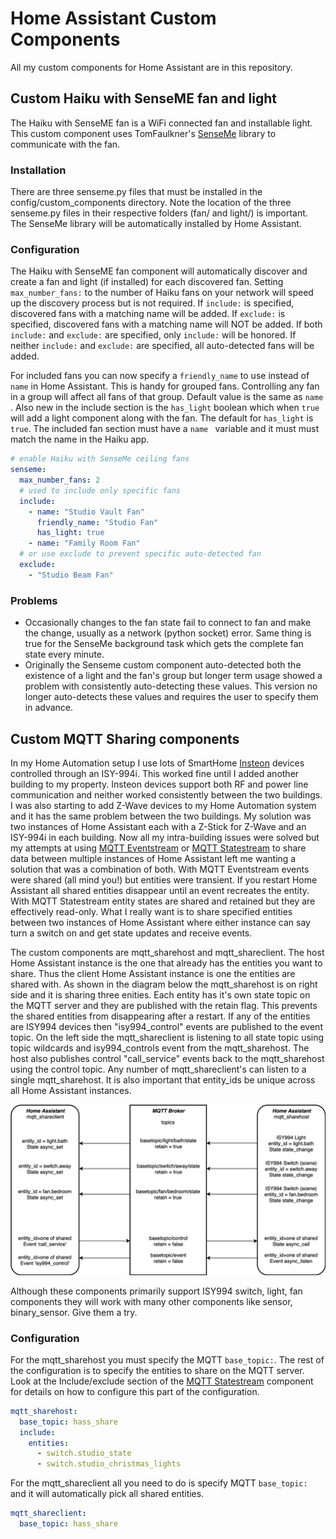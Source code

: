 # Home Assistant Custom Components
All my custom components for Home Assistant are in this repository.

## Custom Haiku with SenseME fan and light
The Haiku with SenseME fan is a WiFi connected fan and installable light. This custom component uses TomFaulkner's [SenseMe](https://github.com/TomFaulkner/SenseMe) library to communicate with the fan.

### Installation
There are three senseme.py files that must be installed in the config/custom_components directory. Note the location of the three senseme.py files in their respective folders (fan/ and light/) is important. The SenseMe library will be automatically installed by Home Assistant.

### Configuration
The Haiku with SenseME fan component will automatically discover and create a fan and light (if installed) for each discovered fan. Setting ```max_number_fans:``` to the number of Haiku fans on your network will speed up the discovery process but is not required. If ```include:``` is specified, discovered fans with a matching name will be added. If ```exclude:``` is specified, discovered fans with a matching name will NOT be added. If both ```include:``` and ```exclude:``` are specified, only ```include:``` will be honored. If neither ```include:``` and ```exclude:``` are specified, all auto-detected fans will be added.

For included fans you can now specify a ```friendly_name``` to use instead of ```name``` in Home Assistant. This is handy for grouped fans. Controlling any fan in a group will affect all fans of that group. Default value is the same as ```name ```. Also new in the include section is the ```has_light``` boolean which when ```true``` will add a light component along with the fan. The default for ```has_light``` is ```true```. The included fan section must have a ```name ``` variable and it must must match the name in the Haiku app.
```yaml
# enable Haiku with SenseMe ceiling fans
senseme:
  max_number_fans: 2
  # used to include only specific fans
  include:
    - name: "Studio Vault Fan"
      friendly_name: "Studio Fan"
      has_light: true
    - name: "Family Room Fan"
  # or use exclude to prevent specific auto-detected fan
  exclude:
    - "Studio Beam Fan"
```

### Problems
* Occasionally changes to the fan state fail to connect to fan and make the change, usually as a network (python socket) error. Same thing is true for the SenseMe background task which gets the complete fan state every minute.
* Originally the Senseme custom component auto-detected both the existence of a light and the fan's group but longer term usage showed a problem with consistently auto-detecting these values. This version no longer auto-detects these values and requires the user to specify them in advance.

## Custom MQTT Sharing components
In my Home Automation setup I use lots of SmartHome [Insteon](https://www.smarthome.com/insteon.html) devices controlled through an ISY-994i. This worked fine until I added another building to my property. Insteon devices support both RF and power line communication and neither worked consistently between the two buildings. I was also starting to add Z-Wave devices to my Home Automation system and it has the same problem between the two buildings. My solution was two instances of Home Assistant each with a Z-Stick for Z-Wave and an ISY-994i in each building. Now all my intra-building issues were solved but my attempts at using [MQTT Eventstream](https://www.home-assistant.io/components/mqtt_eventstream/) or [MQTT Statestream](https://www.home-assistant.io/components/mqtt_statestream/) to share data between multiple instances of Home Assistant left me wanting a solution that was a combination of both. With MQTT Eventstream events were shared (all mind you!) but entities were transient. If you restart Home Assistant all shared entities disappear until an event recreates the entity. With MQTT Statestream entity states are shared and retained but they are effectively read-only. What I really want is to share specified entities between two instances of Home Assistant where either instance can say turn a switch on and get state updates and receive events.

The custom components are mqtt_sharehost and mqtt_shareclient. The host Home Assistant instance is the one that already has the entities you want to share. Thus the client Home Assistant instance is one the entities are shared with. As shown in the diagram below the mqtt_sharehost is on right side and it is sharing three enities. Each entity has it's own state topic on the MQTT server and they are published with the retain flag. This prevents the shared entities from disappearing after a restart. If any of the entities are ISY994 devices then "isy994_control" events are published to the event topic. On the left side the mqtt_shareclient is listening to all state topic using topic wildcards and isy994_controls event from the mqtt_sharehost. The host also publishes control "call_service" events back to the mqtt_sharehost using the control topic. Any number of mqtt_shareclient's can listen to a single mqtt_sharehost. It is also important that entity_ids be unique across all Home Assistant instances.

<img src="MQTT-Diagram.png" width="600">

Although these components primarily support ISY994 switch, light, fan components they will work with many other components like sensor, binary_sensor. Give them a try.

### Configuration
For the mqtt_sharehost you must specify the MQTT ```base_topic:```. The rest of the configuration is to specify the entities to share on the MQTT server. Look at the Include/exclude section of the [MQTT Statestream](https://www.home-assistant.io/components/mqtt_statestream/) component for details on how to configure this part of the configuration.
```yaml
mqtt_sharehost:
  base_topic: hass_share
  include:
    entities:
      - switch.studio_state
      - switch.studio_christmas_lights
```

For the mqtt_shareclient all you need to do is specify MQTT ```base_topic:``` and it will automatically pick all shared entities.
```yaml
mqtt_shareclient:
  base_topic: hass_share
```
